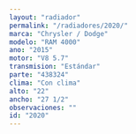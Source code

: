 ```yaml
---
layout: "radiador"
permalink: "/radiadores/2020/"
marca: "Chrysler / Dodge"
modelo: "RAM 4000"
ano: "2015"
motor: "V8 5.7"
transmision: "Estándar"
parte: "438324"
clima: "Con clima"
alto: "22"
ancho: "27 1/2"
observaciones: ""
id: "2020"
---
```


